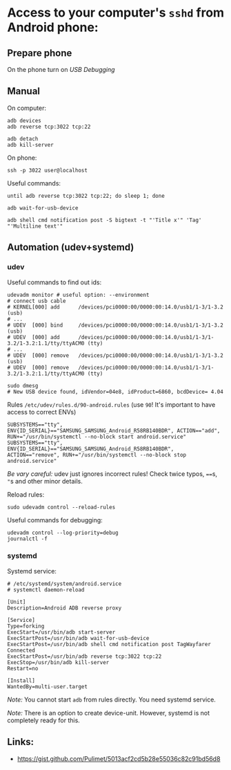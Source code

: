 # Access to your computer's `sshd` from Android phone:

## Prepare phone

On the phone turn on *USB Debugging*

## Manual

On computer:

    adb devices
    adb reverse tcp:3022 tcp:22

    adb detach
    adb kill-server

On phone:

    ssh -p 3022 user@localhost

Useful commands:

    until adb reverse tcp:3022 tcp:22; do sleep 1; done

    adb wait-for-usb-device

    adb shell cmd notification post -S bigtext -t "'Title x'" 'Tag' "'Multiline text'"

## Automation (udev+systemd)

### udev

Useful commands to find out ids:

    udevadm monitor # useful option: --environment
    # connect usb cable
    # KERNEL[000] add      /devices/pci0000:00/0000:00:14.0/usb1/1-3/1-3.2 (usb)
    # ...
    # UDEV  [000] bind     /devices/pci0000:00/0000:00:14.0/usb1/1-3/1-3.2 (usb)
    # UDEV  [000] add      /devices/pci0000:00/0000:00:14.0/usb1/1-3/1-3.2/1-3.2:1.1/tty/ttyACM0 (tty)
    # ...
    # UDEV  [000] remove   /devices/pci0000:00/0000:00:14.0/usb1/1-3/1-3.2 (usb)
    # UDEV  [000] remove   /devices/pci0000:00/0000:00:14.0/usb1/1-3/1-3.2/1-3.2:1.1/tty/ttyACM0 (tty)

    sudo dmesg
    # New USB device found, idVendor=04e8, idProduct=6860, bcdDevice= 4.04

Rules `/etc/udev/rules.d/90-android.rules` (use `90`! It's important to have access to correct ENVs)

    SUBSYSTEMS=="tty", ENV{ID_SERIAL}=="SAMSUNG_SAMSUNG_Android_R58RB140BDR", ACTION=="add", RUN+="/usr/bin/systemctl --no-block start android.service"
    SUBSYSTEMS=="tty", ENV{ID_SERIAL}=="SAMSUNG_SAMSUNG_Android_R58RB140BDR", ACTION=="remove", RUN+="/usr/bin/systemctl --no-block stop android.service"

*Be vary careful:* udev just ignores incorrect rules! Check twice typos, `==`s, `"`s and other minor details.

Reload rules:

    sudo udevadm control --reload-rules

Useful commands for debugging:

    udevadm control --log-priority=debug
    journalctl -f

### systemd

Systemd service:

    # /etc/systemd/system/android.service
    # systemctl daemon-reload

    [Unit]
    Description=Android ADB reverse proxy

    [Service]
    Type=forking
    ExecStart=/usr/bin/adb start-server
    ExecStartPost=/usr/bin/adb wait-for-usb-device
    ExecStartPost=/usr/bin/adb shell cmd notification post TagWayfarer Connected
    ExecStartPost=/usr/bin/adb reverse tcp:3022 tcp:22
    ExecStop=/usr/bin/adb kill-server
    Restart=no

    [Install]
    WantedBy=multi-user.target

*Note:* You cannot start `adb` from rules directly. You need systemd service.

*Note:* There is an option to create device-unit. However, systemd is not completely ready for this.

## Links:

- <https://gist.github.com/Pulimet/5013acf2cd5b28e55036c82c91bd56d8>

<!-- ::: vi: set ft=markdown ::: -->
